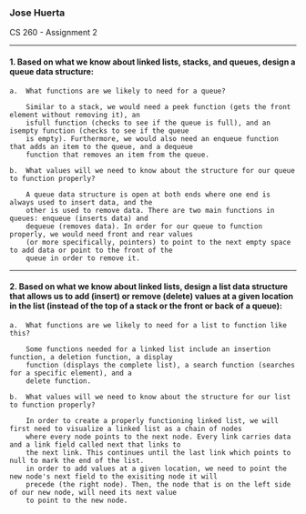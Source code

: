 ### Jose Huerta 
CS 260 -
Assignment 2

---
#### 1.  Based on what we know about linked lists, stacks, and queues, design a queue data structure:
    a.  What functions are we likely to need for a queue?
    
        Similar to a stack, we would need a peek function (gets the front element without removing it), an 
        isfull function (checks to see if the queue is full), and an isempty function (checks to see if the queue 
        is empty). Furthermore, we would also need an enqueue function that adds an item to the queue, and a dequeue 
        function that removes an item from the queue.
    
    b.  What values will we need to know about the structure for our queue to function properly?
    
        A queue data structure is open at both ends where one end is always used to insert data, and the 
        other is used to remove data. There are two main functions in queues: enqueue (inserts data) and 
        dequeue (removes data). In order for our queue to function properly, we would need front and rear values
        (or more specifically, pointers) to point to the next empty space to add data or point to the front of the
        queue in order to remove it.     
---
#### 2.  Based on what we know about linked lists, design a list data structure that allows us to add (insert) or remove (delete) values at a given location in the list (instead of the top of a stack or the front or back of a queue):
    a.  What functions are we likely to need for a list to function like this?
    
        Some functions needed for a linked list include an insertion function, a deletion function, a display
        function (displays the complete list), a search function (searches for a specific element), and a 
        delete function.
    
    b.  What values will we need to know about the structure for our list to function properly?
    
        In order to create a properly functioning linked list, we will first need to visualize a linked list as a chain of nodes 
        where every node points to the next node. Every link carries data and a link field called next that links to
        the next link. This continues until the last link which points to null to mark the end of the list. 
        in order to add values at a given location, we need to point the new node's next field to the exisiting node it will 
        precede (the right node). Then, the node that is on the left side of our new node, will need its next value
        to point to the new node. 











